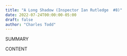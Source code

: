 ```yaml
---
title: "A Long Shadow (Inspector Ian Rutledge  #8)"
date: 2022-07-24T00:00:00-05:00
draft: false
author: "Charles Todd"
---
```


SUMMARY

<!--more-->

CONTENT